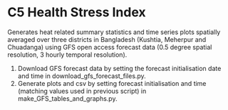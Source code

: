 # C5 Health Stress Index

Generates heat related summary statistics and time series plots spatially averaged over three districts in Bangladesh (Kushtia, Meherpur and Chuadanga) using GFS open access forecast data (0.5 degree spatial resolution, 3 hourly temporal resolution). 

1) Download GFS forecast data by setting the forecast initialisation date and time in download_gfs_forecast_files.py.
2) Generate plots and csv by setting forecast initialisation and time (matching values used in previous script) in make_GFS_tables_and_graphs.py.
